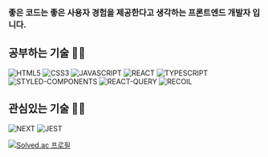 ### 좋은 코드는 좋은 사용자 경험을 제공한다고 생각하는 프론트엔드 개발자 입니다.

<h2>공부하는 기술 🧑‍💻</h2>

![HTML5](https://img.shields.io/badge/HTML5-orange?style=flat&logo=html5&logoColor=white)
![CSS3](https://img.shields.io/badge/CSS3-blue?style=flat&logo=css3)
![JAVASCRIPT](https://img.shields.io/badge/JAVASCRIPT-yellow?style=flat&logo=javascript&logoColor=black)
![REACT](https://img.shields.io/badge/REACT-blue?style=flat&logo=react&logoColor=skyblue)
![TYPESCRIPT](https://img.shields.io/badge/TYPESCRIPT-blue?style=flat&logo=typescript&logoColor=white)
![STYLED-COMPONENTS](https://img.shields.io/badge/STYLED_COMPONENTS-pink?style=flat&logo=styled-components&logoColor=white)
![REACT-QUERY](https://img.shields.io/badge/REACT_QUERY-pink?style=flat&logo=REACT-QUERY&logoColor=red)
![RECOIL](https://img.shields.io/badge/RECOIL-skyblue?style=flat&logo=RECOIL&logoColor=white)

<h2>관심있는 기술 🧑‍💻</h2>


![NEXT](https://img.shields.io/badge/NEXT-black?style=flat&logo=next.js&logoColor=white)
![JEST](https://img.shields.io/badge/JEST-red?style=flat&logo=jest&logoColor=white)



[![Solved.ac 프로필](http://mazassumnida.wtf/api/v2/generate_badge?boj=wns2252)](https://solved.ac/wns2252)
